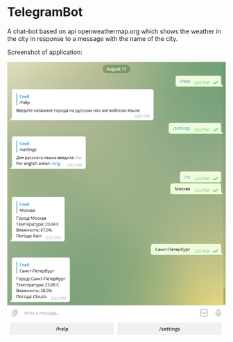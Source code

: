 # TelegramBot
A chat-bot based on api openweathermap.org which shows the weather in the city in response to a message with the name of the city.

Screenshot of application:

![alt text](src/main/resources/screenshot.PNG "Screenshot of application")